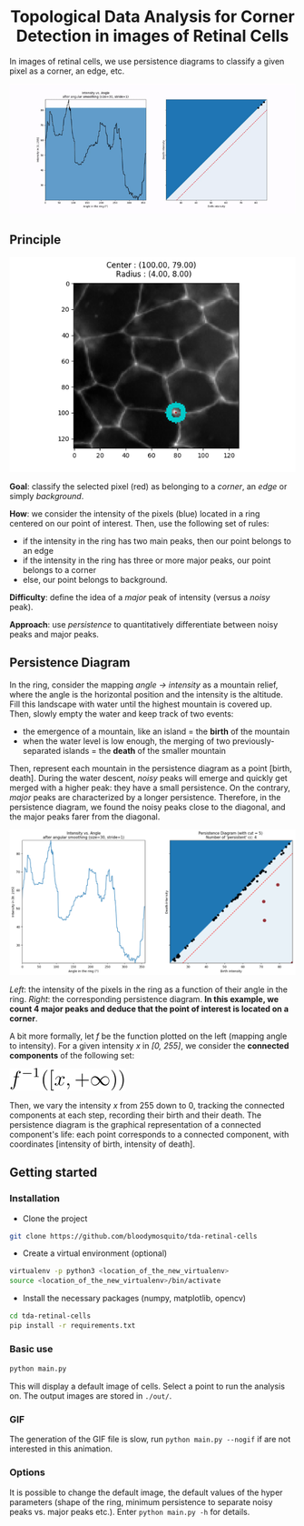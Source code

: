 <h1 align="center">
  Topological Data Analysis for Corner Detection in images of Retinal Cells
</h1>

In images of retinal cells, we use persistence diagrams to classify a given pixel as a corner, an edge, etc.

<p align="center">
  <img alt="Persistence diagram" src="docs/persistence.gif">
</p>

## Principle

<p align="center">
  <img alt="Image of cells, chosen point and ring" src="docs/ring.png">
</p>

**Goal**: classify the selected pixel (red) as belonging to a *corner*, an *edge* or simply *background*. 

**How**: we consider the intensity of the pixels (blue) located in a ring centered on our point of interest. Then, use the following set of rules: 
- if the intensity in the ring has two main peaks, then our point belongs to an edge
- if the intensity in the ring has three or more major peaks, our point belongs to a corner
- else, our point belongs to background.

**Difficulty**: define the idea of a *major* peak of intensity (versus a *noisy* peak).

**Approach**: use *persistence* to quantitatively differentiate between noisy peaks and major peaks.   

## Persistence Diagram

In the ring, consider the mapping *angle -> intensity* as a mountain relief, where the angle is the horizontal position and the intensity is the altitude. Fill this landscape with water until the highest mountain is covered up. Then, slowly empty the water and keep track of two events:

- the emergence of a mountain, like an island = the **birth** of the mountain
- when the water level is low enough, the merging of two previously-separated islands = the **death** of the smaller mountain

Then, represent each mountain in the persistence diagram as a point [birth, death]. During the water descent, *noisy* peaks will emerge and quickly get merged with a higher peak: they have a small persistence. On the contrary, *major* peaks are characterized by a longer persistence. Therefore, in the persistence diagram, we found the noisy peaks close to the diagonal, and the major peaks farer from the diagonal. 

<p align="center">
  <img alt="Intensity in the ring and corresponding persistence diagram" src="docs/persistence_diagram.png">
</p>

*Left*: the intensity of the pixels in the ring as a function of their angle in the ring. *Right*: the corresponding persistence diagram. **In this example, we count 4 major peaks and deduce that the point of interest is located on a corner**. 

A bit more formally, let *f* be the function plotted on the left (mapping angle to intensity). For a given intensity *x* in *[0, 255]*, we consider the **connected components** of the following set:

<img src="docs/eq_preimage.svg" alt=""/>

Then, we vary the intensity *x* from 255 down to 0, tracking the connected components at each step, recording their birth and their death. The persistence diagram is the graphical representation of a connected component's life: each point corresponds to a connected component, with coordinates [intensity of birth, intensity of death].

## Getting started

### Installation

- Clone the project
```bash
git clone https://github.com/bloodymosquito/tda-retinal-cells
```

- Create a virtual environment (optional)
```bash
virtualenv -p python3 <location_of_the_new_virtualenv>
source <location_of_the_new_virtualenv>/bin/activate
```

- Install the necessary packages (numpy, matplotlib, opencv)
```bash
cd tda-retinal-cells
pip install -r requirements.txt
```

### Basic use

```bash
python main.py
```

This will display a default image of cells. Select a point to run the analysis on. The output images are stored in `./out/`. 

### GIF

The generation of the GIF file is slow, run `python main.py --nogif` if are not interested in this animation. 

### Options

It is possible to change the default image, the default values of the hyper parameters (shape of the ring, minimum persistence to separate noisy peaks vs. major peaks etc.). Enter `python main.py -h` for details.

